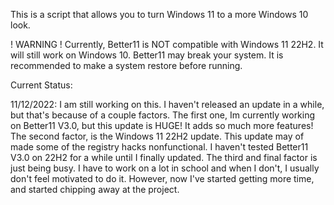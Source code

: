 This is a script that allows you to turn Windows 11 to a more Windows 10 look.

! WARNING !
Currently, Better11 is NOT compatible with Windows 11 22H2. It will still work on Windows 10.
Better11 may break your system. It is recommended to make a system restore before running.

Current Status:

11/12/2022: I am still working on this. I haven't released an update in a while, but that's because of a couple factors. The first one, Im currently working on Better11 V3.0, but this update is HUGE! It adds so much more features! The second factor, is the Windows 11 22H2 update. This update may of made some of the registry hacks nonfunctional. I haven't tested Better11 V3.0 on 22H2 for a while until I finally updated. The third and final factor is just being busy. I have to work on a lot in school and when I don't, I usually don't feel motivated to do it. However, now I've started getting more time, and started chipping away at the project.
